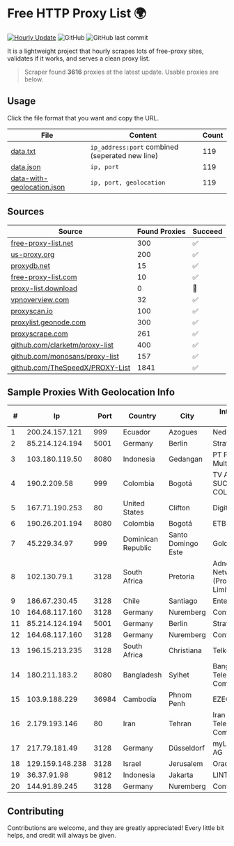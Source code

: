
# Free HTTP Proxy List 🌍

[![Hourly Update](https://github.com/mertguvencli/http-proxy-list/actions/workflows/main.yml/badge.svg?branch=main)](https://github.com/mertguvencli/http-proxy-list/actions/workflows/main.yml)
![GitHub](https://img.shields.io/github/license/mertguvencli/http-proxy-list)
![GitHub last commit](https://img.shields.io/github/last-commit/mertguvencli/http-proxy-list)

It is a lightweight project that hourly scrapes lots of free-proxy sites, validates if it works, and serves a clean proxy list.


> Scraper found **3616** proxies at the latest update. Usable proxies are below.

## Usage

Click the file format that you want and copy the URL.


|File|Content|Count|
|----|-------|-----|
|[data.txt](https://raw.githubusercontent.com/mertguvencli/http-proxy-list/main/proxy-list/data.txt)|`ip_address:port` combined (seperated new line)|119|
|[data.json](https://raw.githubusercontent.com/mertguvencli/http-proxy-list/main/proxy-list/data.json)|`ip, port`|119|
|[data-with-geolocation.json](https://raw.githubusercontent.com/mertguvencli/http-proxy-list/main/proxy-list/data-with-geolocation.json)|`ip, port, geolocation`|119|

## Sources

|Source|Found Proxies|Succeed|
|------|-------------|-------|
|[free-proxy-list.net](https://free-proxy-list.net)|300|✅|
|[us-proxy.org](https://www.us-proxy.org)|200|✅|
|[proxydb.net](http://proxydb.net)|15|✅|
|[free-proxy-list.com](https://free-proxy-list.com/?page=&port=&type%5B%5D=http&type%5B%5D=https&up_time=0&search=Search)|10|✅|
|[proxy-list.download](https://www.proxy-list.download/HTTP)|0|🚫|
|[vpnoverview.com](https://vpnoverview.com/privacy/anonymous-browsing/free-proxy-servers)|32|✅|
|[proxyscan.io](https://www.proxyscan.io)|100|✅|
|[proxylist.geonode.com](https://proxylist.geonode.com/api/proxy-list?limit=300&page=1&sort_by=lastChecked&sort_type=desc&protocols=http,https)|300|✅|
|[proxyscrape.com](https://api.proxyscrape.com/v2/?request=displayproxies&protocol=http&timeout=10000&country=all&ssl=all&anonymity=all)|261|✅|
|[github.com/clarketm/proxy-list](https://raw.githubusercontent.com/clarketm/proxy-list/master/proxy-list-raw.txt)|400|✅|
|[github.com/monosans/proxy-list](https://raw.githubusercontent.com/monosans/proxy-list/main/proxies/http.txt)|157|✅|
|[github.com/TheSpeedX/PROXY-List](https://raw.githubusercontent.com/TheSpeedX/PROXY-List/master/http.txt)|1841|✅|


## Sample Proxies With Geolocation Info

|#|Ip|Port|Country|City|Internet Service Provider|
|-|--|----|-------|----|-------------------------|
|1|200.24.157.121|999|Ecuador|Azogues|Nedetel S.A.|
|2|85.214.124.194|5001|Germany|Berlin|Strato AG|
|3|103.180.119.50|8080|Indonesia|Gedangan|PT Persada Data Multimedia|
|4|190.2.209.58|999|Colombia|Bogotá|TV AZTECA SUCURSAL COLOMBIA|
|5|167.71.190.253|80|United States|Clifton|DigitalOcean, LLC|
|6|190.26.201.194|8080|Colombia|Bogotá|ETB - Colombia|
|7|45.229.34.97|999|Dominican Republic|Santo Domingo Este|Gold Data C.A.|
|8|102.130.79.1|3128|South Africa|Pretoria|Adnexus Celerity Networks (Proprietary) Limited|
|9|186.67.230.45|3128|Chile|Santiago|Entel Chile S.A.|
|10|164.68.117.160|3128|Germany|Nuremberg|Contabo GmbH|
|11|85.214.124.194|5001|Germany|Berlin|Strato AG|
|12|164.68.117.160|3128|Germany|Nuremberg|Contabo GmbH|
|13|196.15.213.235|3128|South Africa|Christiana|Telkom SA Ltd.|
|14|180.211.183.2|8080|Bangladesh|Sylhet|Bangladesh Telecommunications Company Ltd.|
|15|103.9.188.229|36984|Cambodia|Phnom Penh|EZECOM limited|
|16|2.179.193.146|80|Iran|Tehran|Iran Telecommunication Company PJS|
|17|217.79.181.49|3128|Germany|Düsseldorf|myLoc managed IT AG|
|18|129.159.148.238|3128|Israel|Jerusalem|Oracle Corporation|
|19|36.37.91.98|9812|Indonesia|Jakarta|LINTASARTA|
|20|144.91.89.245|3128|Germany|Nuremberg|Contabo GmbH|



## Contributing

Contributions are welcome, and they are greatly appreciated! Every
little bit helps, and credit will always be given.

